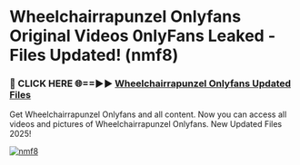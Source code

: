 # Wheelchairrapunzel Onlyfans Original Videos 0nlyFans Leaked - Files Updated! (nmf8)

<h3>🔴 CLICK HERE 🌐==►► <a href="https://tinyurl.com/2m67pmp6" rel="nofollow">Wheelchairrapunzel Onlyfans Updated Files</a></h3>

Get Wheelchairrapunzel Onlyfans and all content. Now you can access all videos and pictures of Wheelchairrapunzel Onlyfans. New Updated Files 2025!

[![nmf8](https://i.imgur.com/H4QAA4z.gif)](https://tinyurl.com/2m67pmp6)
